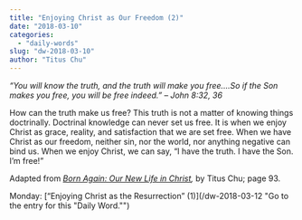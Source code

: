 ```yaml
---
title: "Enjoying Christ as Our Freedom (2)"
date: "2018-03-10"
categories: 
  - "daily-words"
slug: "dw-2018-03-10"
author: "Titus Chu"
---
```


_“You will know the truth, and the truth will make you free....So if the Son makes you free, you will be free indeed.”_ _– John 8:32, 36_

How can the truth make us free? This truth is not a matter of knowing things doctrinally. Doctrinal knowledge can never set us free. It is when we enjoy Christ as grace, reality, and satisfaction that we are set free. When we have Christ as our freedom, neither sin, nor the world, nor anything negative can bind us. When we enjoy Christ, we can say, “I have the truth. I have the Son. I’m free!”

Adapted from _[Born Again: Our New Life in Christ](/book-born-again/ "Go to the listing for this book."),_ by Titus Chu; page 93.

Monday: [“Enjoying Christ as the Resurrection” (1)](/dw-2018-03-12 "Go to the entry for this "Daily Word."")
